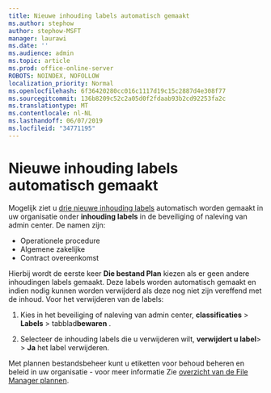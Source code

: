 ```yaml
---
title: Nieuwe inhouding labels automatisch gemaakt
ms.author: stephow
author: stephow-MSFT
manager: laurawi
ms.date: ''
ms.audience: admin
ms.topic: article
ms.prod: office-online-server
ROBOTS: NOINDEX, NOFOLLOW
localization_priority: Normal
ms.openlocfilehash: 6f36420280cc016c1117d19c15c2887d4e308f77
ms.sourcegitcommit: 136b8209c52c2a05d0f2fdaab93b2cd92253fa2c
ms.translationtype: MT
ms.contentlocale: nl-NL
ms.lasthandoff: 06/07/2019
ms.locfileid: "34771195"
---
```

# <a name="new-retention-labels-created-automatically"></a>Nieuwe inhouding labels automatisch gemaakt

Mogelijk ziet u [drie nieuwe inhouding labels](https://docs.microsoft.com/office365/securitycompliance/file-plan-manager#default-retention-labels-and-label-policy) automatisch worden gemaakt in uw organisatie onder **inhouding labels** in de beveiliging of naleving van admin center. De namen zijn:

- Operationele procedure
- Algemene zakelijke
- Contract overeenkomst

Hierbij wordt de eerste keer **Die bestand Plan** kiezen als er geen andere inhoudingen labels gemaakt. Deze labels worden automatisch gemaakt en indien nodig kunnen worden verwijderd als deze nog niet zijn vereffend met de inhoud. Voor het verwijderen van de labels:

1. Kies in het beveiliging of naleving van admin center, **classificaties** > **Labels** > tabblad**bewaren** .

1. Selecteer de inhouding labels die u verwijderen wilt, **verwijdert u label**> > **Ja** het label verwijderen.

Met plannen bestandsbeheer kunt u etiketten voor behoud beheren en beleid in uw organisatie - voor meer informatie Zie [overzicht van de File Manager plannen](https://docs.microsoft.com/office365/securitycompliance/file-plan-manager).